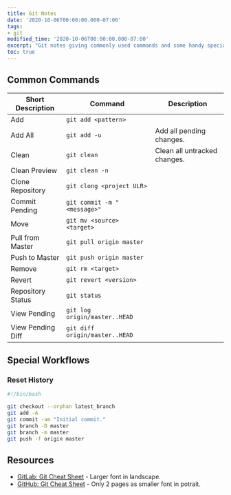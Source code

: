 ```yaml
---
title: Git Notes
date: '2020-10-06T00:00:00.000-07:00'
tags:
- git
modified_time: '2020-10-06T00:00:00.000-07:00'
excerpt: "Git notes giving commonly used commands and some handy special workflows."
toc: true
---
```


## Common Commands

| Short Description  | Command                          | Description                  |
| ------------------ | -------------------------------- | ---------------------------- |
| Add                | ``git add <pattern>``            |
| Add All            | ``git add -u``                   | Add all pending changes.     |
| Clean              | ``git clean``                    | Clean all untracked changes. |
| Clean Preview      | ``git clean -n``                 |
| Clone Repository   | ``git clong <project ULR>``
| Commit Pending     | ``git commit -m "<message>"``    |
| Move               | ``git mv <source> <target>``     |
| Pull from Master   | ``git pull origin master``       | 
| Push to Master     | ``git push origin master``       |
| Remove             | ``git rm <target>``              |
| Revert             | ``git revert <version>``         |
| Repository Status  | ``git status``                   |
| View Pending       | ``git log origin/master..HEAD``  |
| View Pending Diff  | ``git diff origin/master..HEAD`` |


## Special Workflows

### Reset History

```bash
#!/bin/bash

git checkout --orphan latest_branch
git add -A
git commit -am "Initial commit."
git branch -D master
git branch -m master
git push -f origin master
```

## Resources

* [GitLab: Git Cheat Sheet](https://about.gitlab.com/images/press/git-cheat-sheet.pdf) - Larger font in landscape.
* [GitHub: Git Cheat Sheet](https://education.github.com/git-cheat-sheet-education.pdf) - Only 2 pages as smaller font in potrait.